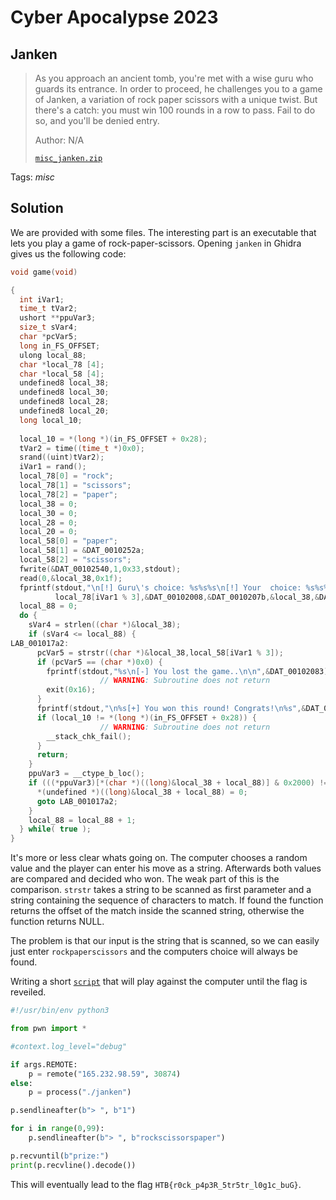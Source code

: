 # Cyber Apocalypse 2023

## Janken

> As you approach an ancient tomb, you're met with a wise guru who guards its entrance. In order to proceed, he challenges you to a game of Janken, a variation of rock paper scissors with a unique twist. But there's a catch: you must win 100 rounds in a row to pass. Fail to do so, and you'll be denied entry.
>
>  Author: N/A
>
> [`misc_janken.zip`](misc_janken.zip)

Tags: _misc_

## Solution
We are provided with some files. The interesting part is an executable that lets you play a game of rock-paper-scissors. Opening `janken` in Ghidra gives us the following code:
```c++
void game(void)

{
  int iVar1;
  time_t tVar2;
  ushort **ppuVar3;
  size_t sVar4;
  char *pcVar5;
  long in_FS_OFFSET;
  ulong local_88;
  char *local_78 [4];
  char *local_58 [4];
  undefined8 local_38;
  undefined8 local_30;
  undefined8 local_28;
  undefined8 local_20;
  long local_10;
  
  local_10 = *(long *)(in_FS_OFFSET + 0x28);
  tVar2 = time((time_t *)0x0);
  srand((uint)tVar2);
  iVar1 = rand();
  local_78[0] = "rock";
  local_78[1] = "scissors";
  local_78[2] = "paper";
  local_38 = 0;
  local_30 = 0;
  local_28 = 0;
  local_20 = 0;
  local_58[0] = "paper";
  local_58[1] = &DAT_0010252a;
  local_58[2] = "scissors";
  fwrite(&DAT_00102540,1,0x33,stdout);
  read(0,&local_38,0x1f);
  fprintf(stdout,"\n[!] Guru\'s choice: %s%s%s\n[!] Your  choice: %s%s%s",&DAT_00102083,
          local_78[iVar1 % 3],&DAT_00102008,&DAT_0010207b,&local_38,&DAT_00102008);
  local_88 = 0;
  do {
    sVar4 = strlen((char *)&local_38);
    if (sVar4 <= local_88) {
LAB_001017a2:
      pcVar5 = strstr((char *)&local_38,local_58[iVar1 % 3]);
      if (pcVar5 == (char *)0x0) {
        fprintf(stdout,"%s\n[-] You lost the game..\n\n",&DAT_00102083);
                    // WARNING: Subroutine does not return
        exit(0x16);
      }
      fprintf(stdout,"\n%s[+] You won this round! Congrats!\n%s",&DAT_0010207b,&DAT_00102008);
      if (local_10 != *(long *)(in_FS_OFFSET + 0x28)) {
                    // WARNING: Subroutine does not return
        __stack_chk_fail();
      }
      return;
    }
    ppuVar3 = __ctype_b_loc();
    if (((*ppuVar3)[*(char *)((long)&local_38 + local_88)] & 0x2000) != 0) {
      *(undefined *)((long)&local_38 + local_88) = 0;
      goto LAB_001017a2;
    }
    local_88 = local_88 + 1;
  } while( true );
}
```

It's more or less clear whats going on. The computer chooses a random value and the player can enter his move as a string. Afterwards both values are compared and decided who won. The weak part of this is the comparison. `strstr` takes a string to be scanned as first parameter and a string containing the sequence of characters to match. If found the function returns the offset of the match inside the scanned string, otherwise the function returns NULL.

The problem is that our input is the string that is scanned, so we can easily just enter `rockpaperscissors` and the computers choice will always be found.

Writing a short [`script`](solution.py) that will play against the computer until the flag is reveiled.

```python
#!/usr/bin/env python3

from pwn import *

#context.log_level="debug"

if args.REMOTE:
    p = remote("165.232.98.59", 30874)
else:
    p = process("./janken")

p.sendlineafter(b"> ", b"1")

for i in range(0,99):
    p.sendlineafter(b"> ", b"rockscissorspaper")

p.recvuntil(b"prize:")
print(p.recvline().decode())
```

This will eventually lead to the flag `HTB{r0ck_p4p3R_5tr5tr_l0g1c_buG}`.